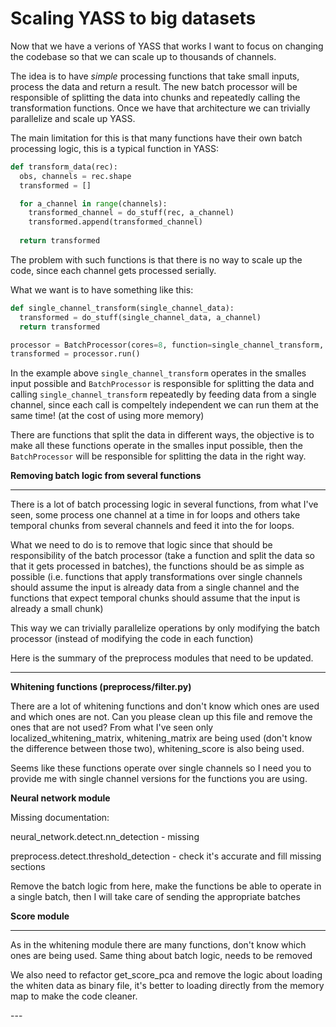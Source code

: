 # Scaling YASS to big datasets

Now that we have a verions of YASS that works I want to focus on changing the codebase so that we can scale up to thousands of channels.

The idea is to have *simple* processing functions that take small inputs, process the data and return a result. The new batch processor will be responsible of splitting the data into chunks and repeatedly calling the transformation functions. Once we have that architecture we can trivially parallelize and scale up YASS.

The main limitation for this is that many functions have their own batch processing logic, this is a typical function in YASS:

```python
def transform_data(rec):
  obs, channels = rec.shape
  transformed = []

  for a_channel in range(channels):
    transformed_channel = do_stuff(rec, a_channel)
    transformed.append(transformed_channel)
  
  return transformed
```

The problem with such functions is that there is no way to scale up the code, since each channel gets processed serially.

What we want is to have something like this:

```python
def single_channel_transform(single_channel_data):
  transformed = do_stuff(single_channel_data, a_channel)
  return transformed

processor = BatchProcessor(cores=8, function=single_channel_transform, data=data)
transformed = processor.run()
```

In the example above `single_channel_transform` operates in the smalles input possible and `BatchProcessor` is responsible for splitting the data and calling `single_channel_transform` repeatedly by feeding data from a single channel, since each call is compeltely independent we can run them at the same time! (at the cost of using more memory)

There are functions that split the data in different ways, the objective is to make all these functions operate in the smalles input possible, then the `BatchProcessor` will be responsible for splitting the data in the right way.

**Removing batch logic from several functions**

****

There is a lot of batch processing logic in several functions, from what I've seen, some process one channel at a time in for loops and others take temporal chunks from several channels and feed it into the for loops. 

What we need to do is to remove that logic since that should be responsibility of the batch processor (take a function and split the data so that it gets processed in batches), the functions should be as simple as possible (i.e. functions that apply transformations over single channels should assume the input is already data from a single channel and the functions that expect temporal chunks should assume that the input is already a small chunk)

This way we can trivially parallelize operations by only modifying the batch processor (instead of modifying the code in each function)

Here is the summary of the preprocess modules that need to be updated.

****

**Whitening functions (preprocess/filter.py)**

There are a lot of whitening functions and don't know which ones are used and which ones are not. Can you please clean up this file and remove the ones that are not used? From what I've seen only localized_whitening_matrix, whitening_matrix are being used (don't know the difference between those two), whitening_score is also being used.

Seems like these functions operate over single channels so I need you to provide me with single channel versions for the functions you are using.

**Neural network module**

Missing documentation:

neural_network.detect.nn_detection - missing

preprocess.detect.threshold_detection - check it's accurate and fill missing sections

Remove the batch logic from here, make the functions be able to operate in a single batch, then I will take care of sending the appropriate batches

**Score module**

****

As in the whitening module there are many functions, don't know which ones are being used. Same thing about batch logic, needs to be removed

We also need to refactor get_score_pca and remove the logic about loading the whiten data as binary file, it's better to loading directly from the memory map to make the code cleaner.

\---